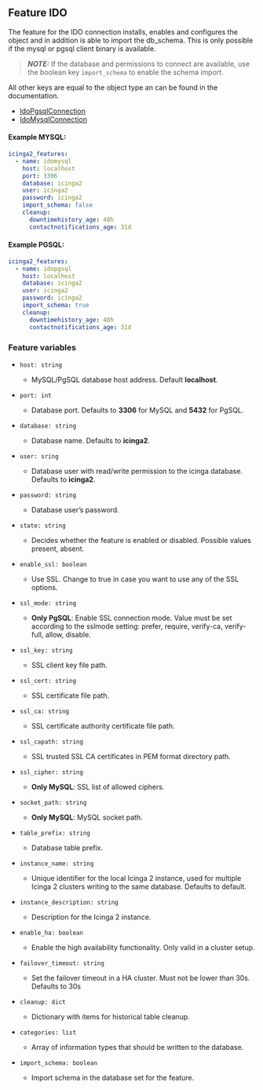 ## Feature IDO

The feature for the IDO connection installs, enables and configures the object and in
addition is able to import the db_schema. This is only possible if the mysql or
pgsql client binary is available.

> **_NOTE:_** If the database and permissions to connect are available, use the boolean key `import_schema` to enable
the schema import.

All other keys are equal to the object type an can be found in the documentation.

* [IdoPgsqlConnection](https://icinga.com/docs/icinga-2/latest/doc/09-object-types/#idopgsqlconnection)
* [IdoMysqlConnection](https://icinga.com/docs/icinga-2/latest/doc/09-object-types/#idomysqlconnection)

#### Example MYSQL:

```yaml
icinga2_features:
  - name: idomysql
    host: localhost
    port: 3306
    database: icinga2
    user: icinga2
    password: icinga2
    import_schema: false
    cleanup:
      downtimehistory_age: 48h
      contactnotifications_age: 31d
```

#### Example PGSQL:

```yaml
icinga2_features:
  - name: idopgsql
    host: localhost
    database: icinga2
    user: icinga2
    password: icinga2
    import_schema: true
    cleanup:
      downtimehistory_age: 48h
      contactnotifications_age: 31d
```

### Feature variables

* `host: string`
  * MySQL/PgSQL database host address. Default **localhost**.

* `port: int`
  * Database port. Defaults to **3306** for MySQL and **5432** for PgSQL.

* `database: string`
  * Database name. Defaults to **icinga2**.

* `user: sring`
  * Database user with read/write permission to the icinga database. Defaults to **icinga2**.

* `password: string`
  * Database user’s password.

* `state: string`
  * Decides whether the feature is enabled or disabled. Possible values present, absent.

* `enable_ssl: boolean`
  * Use SSL. Change to true in case you want to use any of the SSL options.

* `ssl_mode: string`
  * **Only PgSQL**: Enable SSL connection mode. Value must be set according to the sslmode setting: prefer, require, verify-ca, verify-full, allow, disable.

* `ssl_key: string`
  * SSL client key file path.

* `ssl_cert: string`
  * SSL certificate file path.

* `ssl_ca: string`
  * SSL certificate authority certificate file path.

* `ssl_capath: string`
  * SSL trusted SSL CA certificates in PEM format directory path.

* `ssl_cipher: string`
  * **Only MySQL**: SSL list of allowed ciphers.

* `socket_path: string`
  * **Only MySQL**: MySQL socket path.

* `table_prefix: string`
  * Database table prefix.

* `instance_name: string`
  * Unique identifier for the local Icinga 2 instance, used for multiple Icinga 2 clusters writing to the same database. Defaults to default.

* `instance_description: string`
  * Description for the Icinga 2 instance.

* `enable_ha: boolean`
  * Enable the high availability functionality. Only valid in a cluster setup.

* `failover_timeout: string`
  * Set the failover timeout in a HA cluster. Must not be lower than 30s. Defaults to 30s

* `cleanup: dict`
  * Dictionary with items for historical table cleanup.

* `categories: list`
  * Array of information types that should be written to the database.

* `import_schema: boolean`
  * Import schema in the database set for the feature.
